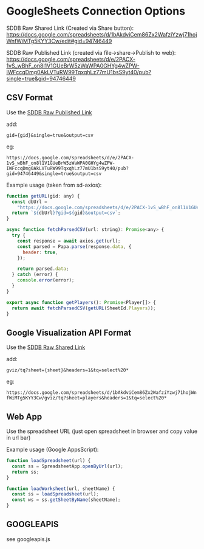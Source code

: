 # GoogleSheets Connection Options

SDDB Raw Shared Link (Created via Share button):\
https://docs.google.com/spreadsheets/d/1bAkdviCem86Zx2WafziYzwj71hojWnfWiMTg5KYY3Cw/edit#gid=94746449

SDDB Raw Published Link (created via file->share->Publish to web):\
https://docs.google.com/spreadsheets/d/e/2PACX-1vS_wBhF_on8l1V1GUeBrW5zWaWPA0GHYg4wZPW-IWFccqDmg0AkLVTuRW99TqxqhLz77mU1bsS9yt40/pub?single=true&gid=94746449

## CSV Format

Use the [SDDB Raw Published Link](https://docs.google.com/spreadsheets/d/e/2PACX-1vS_wBhF_on8l1V1GUeBrW5zWaWPA0GHYg4wZPW-IWFccqDmg0AkLVTuRW99TqxqhLz77mU1bsS9yt40/pub?)

add:

`gid={gid}&single=true&output=csv`

eg:

`https://docs.google.com/spreadsheets/d/e/2PACX-1vS_wBhF_on8l1V1GUeBrW5zWaWPA0GHYg4wZPW-IWFccqDmg0AkLVTuRW99TqxqhLz77mU1bsS9yt40/pub?gid=94746449&single=true&output=csv`

Example usage (taken from sd-axios):

```jsx
function getURL(gid: any) {
  const dbUrl =
    "https://docs.google.com/spreadsheets/d/e/2PACX-1vS_wBhF_on8l1V1GUeBrW5zWaWPA0GHYg4wZPW-IWFccqDmg0AkLVTuRW99TqxqhLz77mU1bsS9yt40/pub";
  return `${dbUrl}?gid=${gid}&output=csv`;
}

async function fetchParsedCSV(url: string): Promise<any> {
  try {
    const response = await axios.get(url);
    const parsed = Papa.parse(response.data, {
      header: true,
    });

    return parsed.data;
  } catch (error) {
    console.error(error);
  }
}

export async function getPlayers(): Promise<Player[]> {
  return await fetchParsedCSV(getURL(SheetId.Players));
}
```

## Google Visualization API Format

Use the [SDDB Raw Shared Link](`https://docs.google.com/spreadsheets/d/1bAkdviCem86Zx2WafziYzwj71hojWnfWiMTg5KYY3Cw/`)

add:

`gviz/tq?sheet={sheet}&headers=1&tq=select%20*`

eg:

`https://docs.google.com/spreadsheets/d/1bAkdviCem86Zx2WafziYzwj71hojWnfWiMTg5KYY3Cw/gviz/tq?sheet=players&headers=1&tq=select%20*`

## Web App

Use the spreadsheet URL (just open spreadsheet in browser and copy value in url bar)

Example usage (Google AppsScript):

```jsx
function loadSpreadsheet(url) {
  const ss = SpreadsheetApp.openByUrl(url);
  return ss;
}

function loadWorksheet(url, sheetName) {
  const ss = loadSpreadsheet(url);
  const ws = ss.getSheetByName(sheetName);
}
```

## GOOGLEAPIS

see googleapis.js
